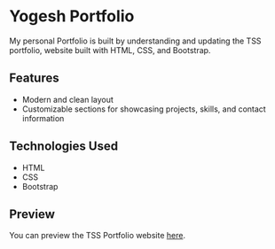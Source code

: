 # Yogesh Portfolio

My personal Portfolio is built by understanding and updating the TSS portfolio, website built with HTML, CSS, and Bootstrap.

## Features

- Modern and clean layout
- Customizable sections for showcasing projects, skills, and contact information

## Technologies Used

- HTML
- CSS
- Bootstrap

## Preview

You can preview the TSS Portfolio website [here](https://relspsportfolio.netlify.app/).
